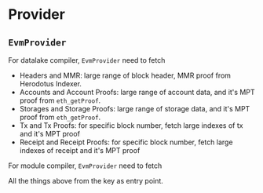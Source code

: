 # Provider

## `EvmProvider`

For datalake compiler, `EvmProvider` need to fetch

- Headers and MMR: large range of block header, MMR proof from Herodotus Indexer.
- Accounts and Account Proofs: large range of account data, and it's MPT proof from `eth_getProof`.
- Storages and Storage Proofs: large range of storage data, and it's MPT proof from `eth_getProof`.
- Tx and Tx Proofs: for specific block number, fetch large indexes of tx and it's MPT proof
- Receipt and Receipt Proofs: for specific block number, fetch large indexes of receipt and it's MPT proof

For module compiler, `EvmProvider` need to fetch

All the things above from the key as entry point.
